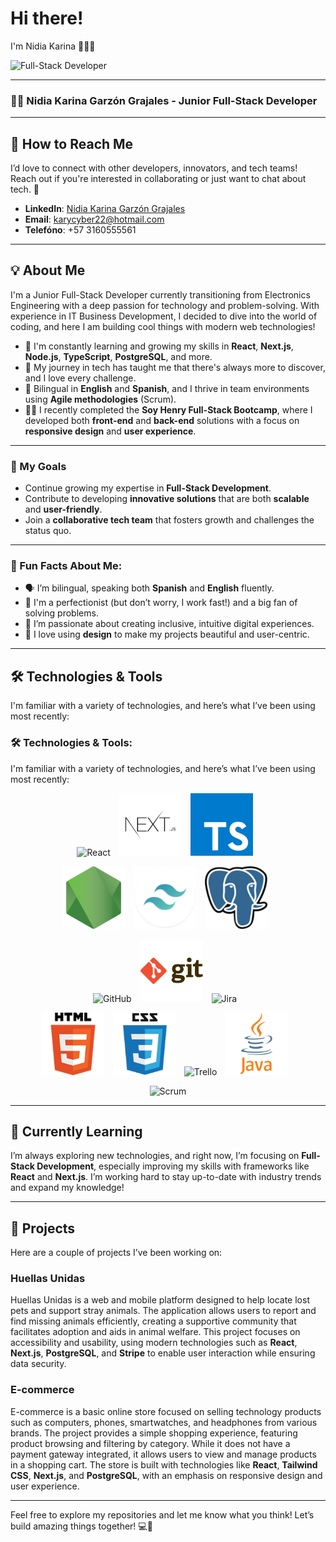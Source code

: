 # Hi there! 

I'm Nidia Karina 👩‍💻✨

![Full-Stack Developer](https://imgur.com/UxcRlBg)
 

---

### 👩‍💻 Nidia Karina Garzón Grajales - Junior Full-Stack Developer
---

## 💬 How to Reach Me

I’d love to connect with other developers, innovators, and tech teams! Reach out if you're interested in collaborating or just want to chat about tech. 🚀

- **LinkedIn**: [Nidia Karina Garzón Grajales](https://www.linkedin.com/in/nidiag22/)
- **Email**: [karycyber22@hotmail.com](mailto:karycyber22@hotmail.com)
- **Telefóno**:  +57 3160555561

---

## 💡 About Me

I'm a Junior Full-Stack Developer currently transitioning from Electronics Engineering with a deep passion for technology and problem-solving. With experience in IT Business Development, I decided to dive into the world of coding, and here I am building cool things with modern web technologies!

- 🌱 I'm constantly learning and growing my skills in **React**, **Next.js**, **Node.js**, **TypeScript**, **PostgreSQL**, and more. 
- 🔧 My journey in tech has taught me that there's always more to discover, and I love every challenge.
- 💬 Bilingual in **English** and **Spanish**, and I thrive in team environments using **Agile methodologies** (Scrum).
- 👩‍🏫 I recently completed the **Soy Henry Full-Stack Bootcamp**, where I developed both **front-end** and **back-end** solutions with a focus on **responsive design** and **user experience**.

---

### 🎯 My Goals

- Continue growing my expertise in **Full-Stack Development**.
- Contribute to developing **innovative solutions** that are both **scalable** and **user-friendly**.
- Join a **collaborative tech team** that fosters growth and challenges the status quo.

---

### 🚀 Fun Facts About Me:
- 🗣 I’m bilingual, speaking both **Spanish** and **English** fluently.
- 🧐 I'm a perfectionist (but don’t worry, I work fast!) and a big fan of solving problems.
- 🌈 I’m passionate about creating inclusive, intuitive digital experiences.
- 🎨 I love using **design** to make my projects beautiful and user-centric.

---

## 🛠️ Technologies & Tools

I'm familiar with a variety of technologies, and here’s what I’ve been using most recently:

### 🛠️ Technologies & Tools:
I'm familiar with a variety of technologies, and here’s what I’ve been using most recently:

<p align="center">
  <img src="https://upload.wikimedia.org/wikipedia/commons/a/a7/React-icon.svg" alt="React" width="100" height="auto" style="margin-right: 10px;">
  <img src="https://raw.githubusercontent.com/github/explore/main/topics/nextjs/nextjs.png" alt="Next.js" width="100" height="auto" style="margin-right: 10px;">
  <img src="https://raw.githubusercontent.com/github/explore/main/topics/typescript/typescript.png" alt="TypeScript" width="100" height="auto" style="margin-right: 10px;">
</p>

<p align="center">
  <img src="https://raw.githubusercontent.com/github/explore/main/topics/nodejs/nodejs.png" alt="Node.js" width="100" height="auto" style="margin-right: 10px;">
  <img src="https://raw.githubusercontent.com/github/explore/main/topics/tailwindcss/tailwindcss.png" alt="TailwindCSS" width="100" height="auto" style="margin-right: 10px;">
  <img src="https://raw.githubusercontent.com/github/explore/main/topics/postgresql/postgresql.png" alt="PostgreSQL" width="100" height="auto" style="margin-right: 10px;">
</p>

<p align="center">
  <img src="https://github.githubassets.com/images/modules/logos_page/Octocat.png" alt="GitHub" width="100" height="auto" style="margin-right: 10px;">
  <img src="https://raw.githubusercontent.com/github/explore/main/topics/git/git.png" alt="Git" width="100" height="auto" style="margin-right: 10px;">
  <img src="https://raw.githubusercontent.com/github/explore/main/topics/jira/jira.png" alt="Jira" width="100" height="auto" style="margin-right: 10px;">
</p>

<p align="center">
  <img src="https://raw.githubusercontent.com/github/explore/main/topics/html/html.png" alt="HTML" width="100" height="auto" style="margin-right: 10px;"> 
  <img src="https://raw.githubusercontent.com/github/explore/main/topics/css/css.png" alt="CSS" width="100" height="auto" style="margin-right: 10px;"> 
  <img src="https://raw.githubusercontent.com/github/explore/main/topics/trello/trello.png" alt="Trello" width="100" height="auto" style="margin-right: 10px;"> 
  <img src="https://raw.githubusercontent.com/github/explore/main/topics/java/java.png" alt="Java" width="100" height="auto" style="margin-right: 10px;"> 
</p>

<p align="center">
  <img src="https://raw.githubusercontent.com/github/explore/main/topics/scrum/scrum.png" alt="Scrum" width="100" height="auto">
</p>



---

## 🌱 Currently Learning
I’m always exploring new technologies, and right now, I’m focusing on **Full-Stack Development**, especially improving my skills with frameworks like **React** and **Next.js**. I’m working hard to stay up-to-date with industry trends and expand my knowledge!

---

## 🚀 Projects

Here are a couple of projects I’ve been working on:

### Huellas Unidas
Huellas Unidas is a web and mobile platform designed to help locate lost pets and support stray animals. The application allows users to report and find missing animals efficiently, creating a supportive community that facilitates adoption and aids in animal welfare. This project focuses on accessibility and usability, using modern technologies such as **React**, **Next.js**, **PostgreSQL**, and **Stripe** to enable user interaction while ensuring data security.

### E-commerce
E-commerce is a basic online store focused on selling technology products such as computers, phones, smartwatches, and headphones from various brands. The project provides a simple shopping experience, featuring product browsing and filtering by category. While it does not have a payment gateway integrated, it allows users to view and manage products in a shopping cart. The store is built with technologies like **React**, **Tailwind CSS**, **Next.js**, and **PostgreSQL**, with an emphasis on responsive design and user experience.

---

Feel free to explore my repositories and let me know what you think! Let’s build amazing things together! 💻🌟


